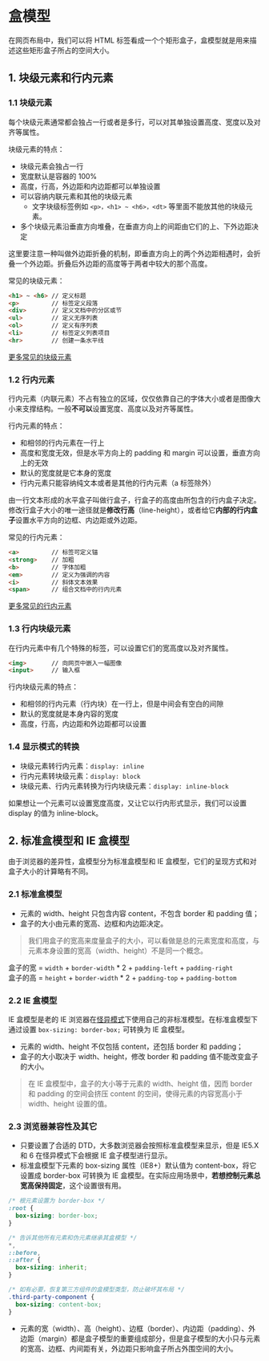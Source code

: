 # 盒模型

在网页布局中，我们可以将 HTML 标签看成一个个矩形盒子，盒模型就是用来描述这些矩形盒子所占的空间大小。

## 1. 块级元素和行内元素

### 1.1 块级元素

每个块级元素通常都会独占一行或者是多行，可以对其单独设置高度、宽度以及对齐等属性。

块级元素的特点：

* 块级元素会独占一行
* 宽度默认是容器的 100%
* 高度，行高，外边距和内边距都可以单独设置
* 可以容纳内联元素和其他的块级元素
  * 文字块级标签例如 `<p>，<h1> ~ <h6>，<dt>` 等里面不能放其他的块级元素。
* 多个块级元素沿垂直方向堆叠，在垂直方向上的间距由它们的上、下外边距决定

这里要注意一种叫做外边距折叠的机制，即垂直方向上的两个外边距相遇时，会折叠一个外边距。折叠后外边距的高度等于两者中较大的那个高度。

常见的块级元素：

```html
<h1> ~ <h6> // 定义标题
<p>         // 标签定义段落
<div>       // 定义文档中的分区或节
<ul>        // 定义无序列表
<ol>        // 定义有序列表
<li>        // 标签定义列表项目
<hr>        // 创建一条水平线
```
[更多常见的块级元素](https://developer.mozilla.org/zh-CN/docs/Web/HTML/Block-level_elements "块级元素")

### 1.2 行内元素

行内元素（内联元素）不占有独立的区域，仅仅依靠自己的字体大小或者是图像大小来支撑结构。一般**不可以**设置宽度、高度以及对齐等属性。

行内元素的特点：

* 和相邻的行内元素在一行上
* 高度和宽度无效，但是水平方向上的 padding 和 margin 可以设置，垂直方向上的无效
* 默认的宽度就是它本身的宽度
* 行内元素只能容纳纯文本或者是其他的行内元素（a 标签除外）

由一行文本形成的水平盒子叫做行盒子，行盒子的高度由所包含的行内盒子决定。修改行盒子大小的唯一途径就是**修改行高**（line-height），或者给它**内部的行内盒子**设置水平方向的边框、内边距或外边距。

常见的行内元素：

```html
<a>         // 标签可定义锚
<strong>    // 加粗
<b>         // 字体加粗
<em>        // 定义为强调的内容
<i>         // 斜体文本效果
<span>      // 组合文档中的行内元素
```
[更多常见的行内元素](https://developer.mozilla.org/zh-CN/docs/Web/HTML/Inline_elements "行内元素")

### 1.3 行内块级元素

在行内元素中有几个特殊的标签，可以设置它们的宽高度以及对齐属性。

```html
<img>       // 向网页中嵌入一幅图像
<input>     // 输入框
```

行内块级元素的特点：

* 和相邻的行内元素（行内块）在一行上，但是中间会有空白的间隙
* 默认的宽度就是本身内容的宽度
* 高度，行高，内边距和外边距都可以设置

### 1.4 显示模式的转换

* 块级元素转行内元素：`display: inline`
* 行内元素转块级元素：`display: block`
* 块级元素、行内元素转换为行内块级元素：`display: inline-block`

如果想让一个元素可以设置宽度高度，又让它以行内形式显示，我们可以设置 display 的值为 inline-block。

## 2. 标准盒模型和 IE 盒模型

由于浏览器的差异性，盒模型分为标准盒模型和 IE 盒模型，它们的呈现方式和对盒子大小的计算略有不同。

### 2.1 标准盒模型

* 元素的 width、height 只包含内容 content，不包含 border 和 padding 值；
* 盒子的大小由元素的宽高、边框和内边距决定。

> 我们用盒子的宽高来度量盒子的大小，可以看做是总的元素宽度和高度，与元素本身设置的宽高（width、height）不是同一个概念。

盒子的宽 = `width` + `border-width` * 2 + `padding-left` + `padding-right` <br>
盒子的高 = `height` + `border-width` * 2 + `padding-top` + `padding-bottom`

### 2.2 IE 盒模型

IE 盒模型是老的 IE 浏览器在[怪异模式](https://zh.wikipedia.org/wiki/怪异模式 "怪异模式")下使用自己的非标准模型。在标准盒模型下通过设置 `box-sizing: border-box;` 可转换为 IE 盒模型。

* 元素的 width、height 不仅包括 content，还包括 border 和 padding；
* 盒子的大小取决于 width、height，修改 border 和 padding 值不能改变盒子的大小。

> 在 IE 盒模型中，盒子的大小等于元素的 width、height 值，因而 border 和 padding 的空间会挤压 content 的空间，使得元素的内容宽高小于 width、height 设置的值。

### 2.3 浏览器兼容性及其它

* 只要设置了合适的 DTD，大多数浏览器会按照标准盒模型来显示，但是 IE5.X 和 6 在怪异模式下会根据 IE 盒子模型进行显示。
* 标准盒模型下元素的 box-sizing 属性（IE8+）默认值为 content-box，将它设置成 border-box 可转换为 IE 盒模型。在实际应用场景中，**若想控制元素总宽高保持固定**，这个设置很有用。
```css
/* 根元素设置为 border-box */
:root {
  box-sizing: border-box;
}

/* 告诉其他所有元素和伪元素继承其盒模型 */
*,
::before,
::after {
  box-sizing: inherit;
}

/* 如有必要，恢复第三方组件的盒模型类型，防止破坏其布局 */
.third-party-component {
  box-sizing: content-box;
}
```
* 元素的宽（width）、高（height）、边框（border）、内边距（padding）、外边距（margin）都是盒子模型的重要组成部分，但是盒子模型的大小只与元素的宽高、边框、内间距有关，外边距只影响盒子所占外围空间的大小。

